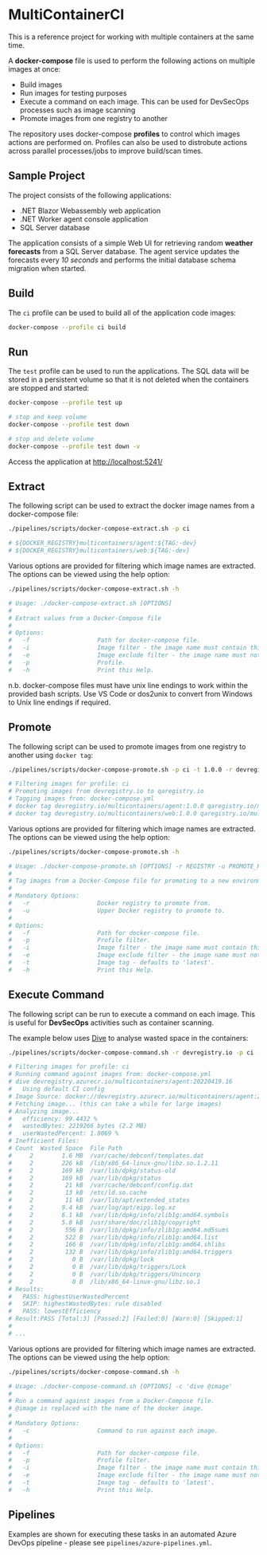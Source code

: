 # MultiContainerCI

This is a reference project for working with multiple containers at the same time.

A **docker-compose** file is used to perform the following actions on multiple images at once:

- Build images
- Run images for testing purposes
- Execute a command on each image. This can be used for DevSecOps processes such as image scanning
- Promote images from one registry to another

The repository uses docker-compose **profiles** to control which images actions are performed on. 
Profiles can also be used to distrobute actions across parallel processes/jobs to improve build/scan times.

## Sample Project

The project consists of the following applications:

- .NET Blazor Webassembly web application
- .NET Worker agent console application
- SQL Server database

The application consists of a simple Web UI for retrieving random **weather forecasts** from a SQL Server database. The agent service updates the forecasts every *10 seconds* and performs the initial database schema migration when started.

## Build

The `ci` profile can be used to build all of the application code images:

```bash
docker-compose --profile ci build
```

## Run

The `test` profile can be used to run the applications. The SQL data will be stored in a persistent volume so that it is not deleted when the containers are stopped and started:

```bash
docker-compose --profile test up

# stop and keep volume
docker-compose --profile test down

# stop and delete volume
docker-compose --profile test down -v
```

Access the application at [http://localhost:5241/](http://localhost:5241/)

## Extract

The following script can be used to extract the docker image names from a docker-compose file:

```bash
./pipelines/scripts/docker-compose-extract.sh -p ci

# ${DOCKER_REGISTRY}multicontainers/agent:${TAG:-dev}
# ${DOCKER_REGISTRY}multicontainers/web:${TAG:-dev}
```

Various options are provided for filtering which image names are extracted. The options can be viewed using the help option:

```bash
./pipelines/scripts/docker-compose-extract.sh -h

# Usage: ./docker-compose-extract.sh [OPTIONS]
# 
# Extract values from a Docker-Compose file
# 
# Options:
#   -f                   Path for docker-compose file.
#   -i                   Image filter - the image name must contain this string.
#   -e                   Image exclude filter - the image name must not contain this string.
#   -p                   Profile.
#   -h                   Print this Help.
```

n.b. docker-compose files must have unix line endings to work within the provided bash scripts. Use VS Code or dos2unix to convert from Windows to Unix line endings if required.

## Promote

The following script can be used to promote images from one registry to another using `docker tag`:

```bash
./pipelines/scripts/docker-compose-promote.sh -p ci -t 1.0.0 -r devregistry.io -u qaregistry.io

# Filtering images for profile: ci
# Promoting images from devregistry.io to qaregistry.io
# Tagging images from: docker-compose.yml
# docker tag devregistry.io/multicontainers/agent:1.0.0 qaregistry.io/multicontainers/agent:1.0.0
# docker tag devregistry.io/multicontainers/web:1.0.0 qaregistry.io/multicontainers/web:1.0.0
```

Various options are provided for filtering which image names are extracted. The options can be viewed using the help option:

```bash
./pipelines/scripts/docker-compose-promote.sh -h

# Usage: ./docker-compose-promote.sh [OPTIONS] -r REGISTRY -u PROMOTE_REGISTRY
# 
# Tag images from a Docker-Compose file for promoting to a new environment
# 
# Mandatory Options:
#   -r                   Docker registry to promote from.
#   -u                   Upper Docker registry to promote to.
# 
# Options:
#   -f                   Path for docker-compose file.
#   -p                   Profile filter.
#   -i                   Image filter - the image name must contain this string.
#   -e                   Image exclude filter - the image name must not contain this string.
#   -t                   Image tag - defaults to 'latest'.
#   -h                   Print this Help.
```

## Execute Command

The following script can be run to execute a command on each image. This is useful for **DevSecOps** activities such as container scanning.

The example below uses [Dive](https://github.com/wagoodman/dive) to analyse wasted space in the containers:

```bash
./pipelines/scripts/docker-compose-command.sh -r devregistry.io -p ci -t 1.0.0 -c "dive @image"

# Filtering images for profile: ci
# Running command against images from: docker-compose.yml
# dive devregistry.azurecr.io/multicontainers/agent:20220419.16
#   Using default CI config
# Image Source: docker://devregistry.azurecr.io/multicontainers/agent:20220419.16
# Fetching image... (this can take a while for large images)
# Analyzing image...
#   efficiency: 99.4432 %
#   wastedBytes: 2219266 bytes (2.2 MB)
#   userWastedPercent: 1.8069 %
# Inefficient Files:
# Count  Wasted Space  File Path
#     2        1.6 MB  /var/cache/debconf/templates.dat
#     2        226 kB  /lib/x86_64-linux-gnu/libz.so.1.2.11
#     2        169 kB  /var/lib/dpkg/status-old
#     2        169 kB  /var/lib/dpkg/status
#     2         21 kB  /var/cache/debconf/config.dat
#     2         13 kB  /etc/ld.so.cache
#     2         11 kB  /var/lib/apt/extended_states
#     2        9.4 kB  /var/log/apt/eipp.log.xz
#     2        6.1 kB  /var/lib/dpkg/info/zlib1g:amd64.symbols
#     2        5.8 kB  /usr/share/doc/zlib1g/copyright
#     2         556 B  /var/lib/dpkg/info/zlib1g:amd64.md5sums
#     2         522 B  /var/lib/dpkg/info/zlib1g:amd64.list
#     2         166 B  /var/lib/dpkg/info/zlib1g:amd64.shlibs
#     2         132 B  /var/lib/dpkg/info/zlib1g:amd64.triggers
#     2           0 B  /var/lib/dpkg/lock
#     2           0 B  /var/lib/dpkg/triggers/Lock
#     2           0 B  /var/lib/dpkg/triggers/Unincorp
#     2           0 B  /lib/x86_64-linux-gnu/libz.so.1
# Results:
#   PASS: highestUserWastedPercent
#   SKIP: highestWastedBytes: rule disabled
#   PASS: lowestEfficiency
# Result:PASS [Total:3] [Passed:2] [Failed:0] [Warn:0] [Skipped:1]
#
# ...
```

Various options are provided for filtering which image names are extracted. The options can be viewed using the help option:

```bash
./pipelines/scripts/docker-compose-command.sh -h

# Usage: ./docker-compose-command.sh [OPTIONS] -c 'dive @image'
# 
# Run a command against images from a Docker-Compose file.
# @image is replaced with the name of the docker image.
# 
# Mandatory Options:
#   -c                   Command to run against each image.
# 
# Options:
#   -f                   Path for docker-compose file.
#   -p                   Profile filter.
#   -i                   Image filter - the image name must contain this string.
#   -e                   Image exclude filter - the image name must not contain this string.
#   -t                   Image tag - defaults to 'latest'.
#   -h                   Print this Help.
```

## Pipelines

Examples are shown for executing these tasks in an automated Azure DevOps pipeline - please see `pipelines/azure-pipelines.yml`.